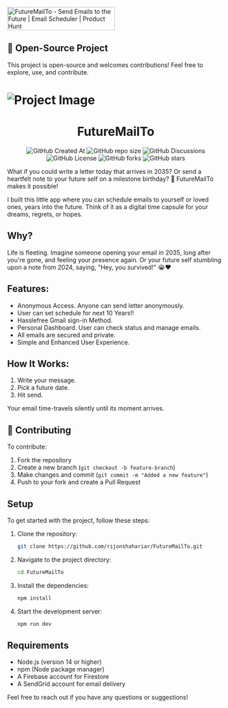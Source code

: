 <a style="vertical-align: top;"  href="https://www.producthunt.com/posts/futuremailto?embed=true&utm_source=badge-featured&utm_medium=badge&utm_souce=badge-futuremailto" target="_blank"><img src="https://api.producthunt.com/widgets/embed-image/v1/featured.svg?post_id=866949&theme=light&t=1739264470935" alt="FutureMailTo - Send&#0032;Emails&#0032;to&#0032;the&#0032;Future&#0032;&#0124;&#0032;Email&#0032;Scheduler | Product Hunt" style="width: 250px; height: 54px;" width="250" height="54" /></a>

## 🚀 Open-Source Project  
This project is open-source and welcomes contributions! Feel free to explore, use, and contribute.  
 
# ![Project Image](https://github.com/user-attachments/assets/11f93584-5133-4610-8c78-d3ca6c35fd4e)

<div align="center">

# FutureMailTo

![GitHub Created At](https://img.shields.io/github/created-at/rijonshahariar/FutureMailTo)
![GitHub repo size](https://img.shields.io/github/repo-size/rijonshahariar/FutureMailTo)
![GitHub Discussions](https://img.shields.io/github/discussions/rijonshahariar/FutureMailTo)
![GitHub License](https://img.shields.io/github/license/rijonshahariar/FutureMailTo)
![GitHub forks](https://img.shields.io/github/forks/rijonshahariar/FutureMailTo?style=default)
![GitHub stars](https://img.shields.io/github/stars/rijonshahariar/FutureMailTo?style=default)
<br/>

</div>

What if you could write a letter today that arrives in 2035? Or send a heartfelt note to your future self on a milestone birthday? 🥺 FutureMailTo makes it possible! <br/>

I built this little app where you can schedule emails to yourself or loved ones, years into the future. Think of it as a digital time capsule for your dreams, regrets, or hopes.

## Why?
Life is fleeting. Imagine someone opening your email in 2035, long after you're gone, and feeling your presence again. Or your future self stumbling upon a note from 2024, saying, "Hey, you survived!" 😭❤️

## Features:
- Anonymous Access. Anyone can send letter anonymously.
- User can set schedule for next 10 Years!!
- Hasslefree Gmail sign-in Method. 
- Personal Dashboard. User can check status and manage emails.
- All emails are secured and private.
- Simple and Enhanced User Experience.

## How It Works:
1. Write your message.
2. Pick a future date.
3. Hit send.

Your email time-travels silently until its moment arrives.

## 🤝 Contributing  
To contribute:  
1. Fork the repository  
2. Create a new branch (`git checkout -b feature-branch`)  
3. Make changes and commit (`git commit -m "Added a new feature"`)  
4. Push to your fork and create a Pull Request  

## Setup
To get started with the project, follow these steps:

1. Clone the repository:
   ```bash
   git clone https://github.com/rijonshahariar/FutureMailTo.git
   ```
2. Navigate to the project directory:
   ```bash
   cd FutureMailTo
   ```
3. Install the dependencies:
   ```bash
   npm install
   ```
4. Start the development server:
   ```bash
   npm run dev
   ```

## Requirements
- Node.js (version 14 or higher)
- npm (Node package manager)
- A Firebase account for Firestore
- A SendGrid account for email delivery

Feel free to reach out if you have any questions or suggestions!

